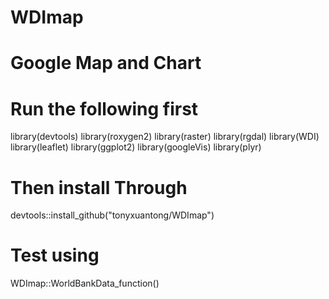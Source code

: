 # WDImap
# Google Map and Chart
# Run the following first
library(devtools)
library(roxygen2)
library(raster)
library(rgdal)
library(WDI)
library(leaflet)
library(ggplot2)
library(googleVis)
library(plyr)
# Then install Through
devtools::install_github("tonyxuantong/WDImap")
# Test using
WDImap::WorldBankData_function()
